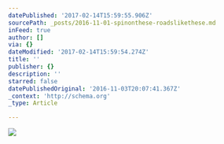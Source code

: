 ```yaml
---
datePublished: '2017-02-14T15:59:55.906Z'
sourcePath: _posts/2016-11-01-spinonthese-roadslikethese.md
inFeed: true
author: []
via: {}
dateModified: '2017-02-14T15:59:54.274Z'
title: ''
publisher: {}
description: ''
starred: false
datePublishedOriginal: '2016-11-03T20:07:41.367Z'
_context: 'http://schema.org'
_type: Article

---
```

![](https://the-grid-user-content.s3-us-west-2.amazonaws.com/1cb03203-0fa4-4cb8-a149-a4ac2b5fc360.jpg)